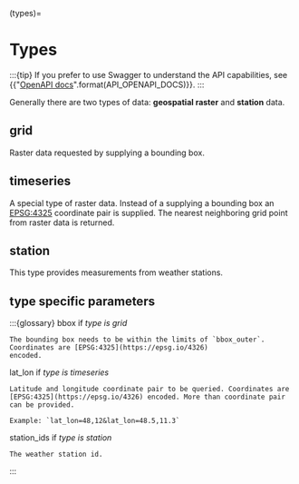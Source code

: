 (types)=
# Types

:::{tip}
If you prefer to use Swagger to understand the API capabilities, see {{"[OpenAPI docs]({})".format(API_OPENAPI_DOCS)}}.
:::

Generally there are two types of data: **geospatial raster** and **station** data. 

## grid

Raster data requested by supplying a bounding box.

## timeseries

A special type of raster data. Instead of a supplying a bounding box an [EPSG:4325](https://epsg.io/4326) coordinate
pair is supplied. The nearest neighboring grid point from raster data is returned.

## station

This type provides measurements from weather stations.

## type specific parameters

:::{glossary}
bbox 
    if _type is grid_

    The bounding box needs to be within the limits of `bbox_outer`. Coordinates are [EPSG:4325](https://epsg.io/4326)
    encoded.

lat_lon 
    if _type is timeseries_

    Latitude and longitude coordinate pair to be queried. Coordinates are [EPSG:4325](https://epsg.io/4326) encoded. More than coordinate pair can be provided.

    Example: `lat_lon=48,12&lat_lon=48.5,11.3`

station_ids 
    if _type is station_

    The weather station id.
:::

